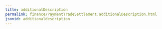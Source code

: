 ```yaml
---
title: additionalDescription
permalink: finance/PaymentTradeSettlement.additionalDescription.html
jsonid: additionaldescription
---
```

